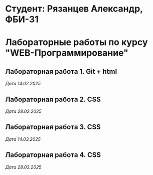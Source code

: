 # Студент: Рязанцев Александр, ФБИ-31

# Лабораторные работы по курсу "WEB-Программирование"

## Лабораторная работа 1. Git + html

*Дата 14.02.2025*

## Лабораторная работа 2. CSS

*Дата 28.02.2025*

## Лабораторная работа 3. CSS

*Дата 14.03.2025*

## Лабораторная работа 4. CSS

*Дата 28.03.2025*

